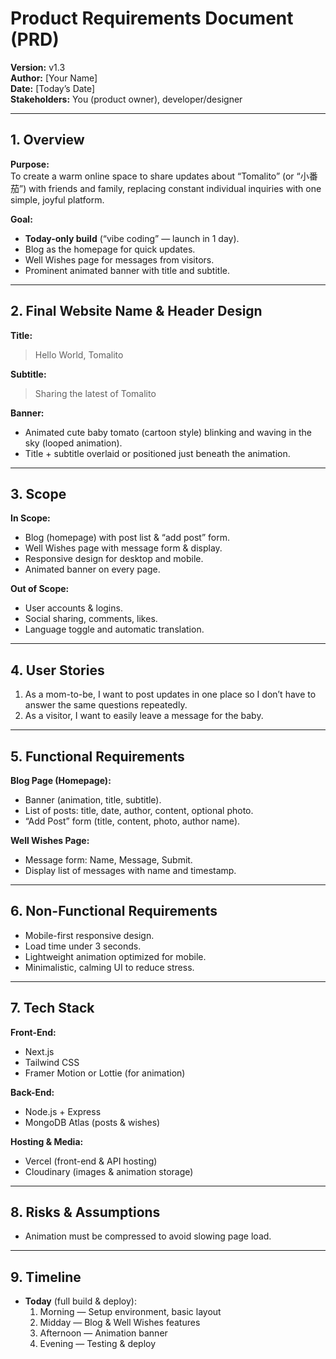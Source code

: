 # Product Requirements Document (PRD)
**Version:** v1.3  
**Author:** [Your Name]  
**Date:** [Today’s Date]  
**Stakeholders:** You (product owner), developer/designer  

---

## 1. Overview

**Purpose:**  
To create a warm online space to share updates about “Tomalito” (or “小番茄”) with friends and family, replacing constant individual inquiries with one simple, joyful platform.  

**Goal:**  
- **Today-only build** (“vibe coding” — launch in 1 day).  
- Blog as the homepage for quick updates.  
- Well Wishes page for messages from visitors.  
- Prominent animated banner with title and subtitle.  

---

## 2. Final Website Name & Header Design

**Title:**  
> Hello World, Tomalito  

**Subtitle:**  
> Sharing the latest of Tomalito  

**Banner:**  
- Animated cute baby tomato (cartoon style) blinking and waving in the sky (looped animation).  
- Title + subtitle overlaid or positioned just beneath the animation.  

---

## 3. Scope

**In Scope:**  
- Blog (homepage) with post list & “add post” form.  
- Well Wishes page with message form & display.  
- Responsive design for desktop and mobile.  
- Animated banner on every page.  

**Out of Scope:**  
- User accounts & logins.  
- Social sharing, comments, likes.  
- Language toggle and automatic translation.  

---

## 4. User Stories
1. As a mom-to-be, I want to post updates in one place so I don’t have to answer the same questions repeatedly.  
2. As a visitor, I want to easily leave a message for the baby.  

---

## 5. Functional Requirements

**Blog Page (Homepage):**  
- Banner (animation, title, subtitle).  
- List of posts: title, date, author, content, optional photo.  
- “Add Post” form (title, content, photo, author name).  

**Well Wishes Page:**  
- Message form: Name, Message, Submit.  
- Display list of messages with name and timestamp.  

---

## 6. Non-Functional Requirements
- Mobile-first responsive design.  
- Load time under 3 seconds.  
- Lightweight animation optimized for mobile.  
- Minimalistic, calming UI to reduce stress.  

---

## 7. Tech Stack

**Front-End:**  
- Next.js  
- Tailwind CSS  
- Framer Motion or Lottie (for animation)  

**Back-End:**  
- Node.js + Express  
- MongoDB Atlas (posts & wishes)  

**Hosting & Media:**  
- Vercel (front-end & API hosting)  
- Cloudinary (images & animation storage)  

---

## 8. Risks & Assumptions
- Animation must be compressed to avoid slowing page load.  

---

## 9. Timeline
- **Today** (full build & deploy):  
  1. Morning — Setup environment, basic layout  
  2. Midday — Blog & Well Wishes features  
  3. Afternoon — Animation banner  
  4. Evening — Testing & deploy 